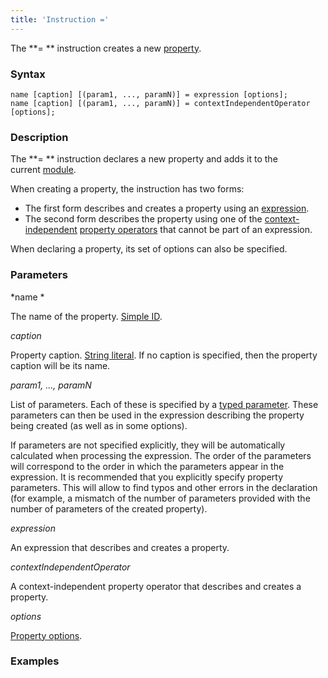 ```yaml
---
title: 'Instruction ='
---
```


The **= ** instruction creates a new [property](Properties.md).

### Syntax

    name [caption] [(param1, ..., paramN)] = expression [options];
    name [caption] [(param1, ..., paramN)] = contextIndependentOperator [options];

### Description

The **= ** instruction declares a new property and adds it to the current [module](Modules.md).

When creating a property, the instruction has two forms:

-   The first form describes and creates a property using an [expression](Expression.md). 
-   The second form describes the property using one of the [context-independent](Property_operators.md#context-independent-operators) [property operators](Property_operators.md) that cannot be part of an expression.

When declaring a property, its set of options can also be specified.   

### Parameters

*name *

The name of the property. [Simple ID](IDs.md#id-broken).

*caption*

Property caption. [String literal](Literals.md#strliteral-broken). If no caption is specified, then the property caption will be its name.  

*param1, ..., paramN*

List of parameters. Each of these is specified by a [typed parameter](IDs.md#paramid-broken). These parameters can then be used in the expression describing the property being created (as well as in some options).

If parameters are not specified explicitly, they will be automatically calculated when processing the expression. The order of the parameters will correspond to the order in which the parameters appear in the expression. It is recommended that you explicitly specify property parameters. This will allow to find typos and other errors in the declaration (for example, a mismatch of the number of parameters provided with the number of parameters of the created property).

*expression*

An expression that describes and creates a property. 

*contextIndependentOperator*

A context-independent property operator that describes and creates a property. 

*options*

[Property options](Property_options.md). 

### Examples

